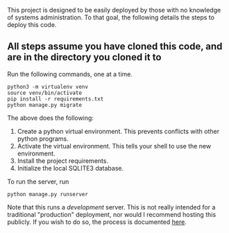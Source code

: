 This project is designed to be easily deployed by those with no knowledge
of systems administration. To that goal, the following details the steps
to deploy this code.

## All steps assume you have cloned this code, and are in the directory you cloned it to

Run the following commands, one at a time.
```shell script
python3 -m virtualenv venv
source venv/bin/activate
pip install -r requirements.txt
python manage.py migrate
```

The above does the following:
1. Create a python virtual environment. This prevents conflicts with other python
  programs.
1. Activate the virtual environment. This tells your shell to use the new environment.
1. Install the project requirements.
1. Initialize the local SQLITE3 database.

To run the server, run 
```shell script
python manage.py runserver
```
Note that this runs a _development_ server. This is not really intended for
a traditional "production" deployment, nor would I recommend hosting this publicly.
If you wish to do so, the process is documented 
[here](https://docs.djangoproject.com/en/3.1/howto/deployment/).
